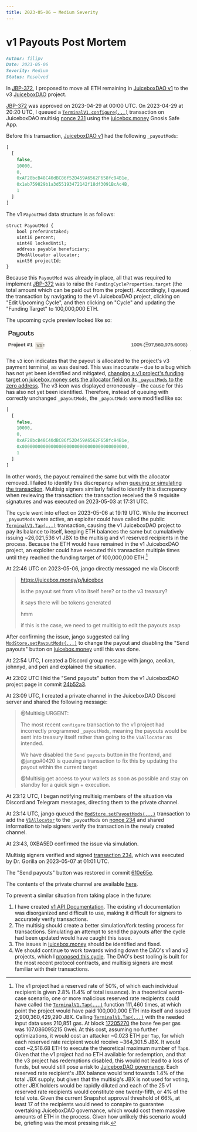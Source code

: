 ```yaml
---
title: 2023-05-06 – Medium Severity
---
```


# v1 Payouts Post Mortem

```md
Author: filipv
Date: 2023-05-06
Severity: Medium
Status: Resolved
```

In [JBP-372](https://www.jbdao.org/p/372), I proposed to move all ETH remaining in [JuiceboxDAO v1](https://juicebox.money/p/juicebox) to the v3 [JuiceboxDAO](https://juicebox.money/@juicebox) project.

[JBP-372](https://www.jbdao.org/p/372) was approved on 2023-04-29 at 00:00 UTC. On 2023-04-29 at 20:20 UTC, I queued a [`TerminalV1.configure(...)`](/v4/deprecated/v3/deprecated/juice-contracts-v1/terminalv1/#configure) transaction on JuiceboxDAO multisig [nonce 231](https://app.safe.global/transactions/tx?safe=eth:0xAF28bcB48C40dBC86f52D459A6562F658fc94B1e&id=multisig_0xAF28bcB48C40dBC86f52D459A6562F658fc94B1e_0xaea2f53b25d9ef824f1d8fff9e850da45852a3ef222237448a8e1362ef3b8a37) using the [juicebox.money](https://juicebox.money) Gnosis Safe App.

Before this transaction, [JuiceboxDAO v1](https://juicebox.money/p/juicebox) had the following `_payoutMods`:

```js
[
  [
    false,
    10000,
    0,
    0xAF28bcB48C40dBC86f52D459A6562F658fc94B1e,
    0x1eb759829b1a3d55193472142f18df3091BcAc4B,
    1
  ]
]
```

The v1 `PayoutMod` data structure is as follows:

```sol
struct PayoutMod {
    bool preferUnstaked;
    uint16 percent;
    uint48 lockedUntil;
    address payable beneficiary;
    IModAllocator allocator;
    uint56 projectId;
}
```

Because this `PayoutMod` was already in place, all that was required to implement [JBP-372](https://www.jbdao.org/p/372) was to raise the `FundingCycleProperties.target` (the total amount which can be paid out from the project). Accordingly, I queued the transaction by navigating to the v1 JuiceboxDAO project, clicking on "Edit Upcoming Cycle", and then clicking on "Cycle" and updating the "Funding Target" to 100,000,000 ETH.

The upcoming cycle preview looked like so:

![](preview-payouts.png)

The `v3` icon indicates that the payout is allocated to the project's v3 payment terminal, as was desired. This was inaccurate – due to a bug which has not yet been identified and mitigated, [changing a v1 project's funding target on juicebox.money sets the allocator field on its `_payoutMods` to the zero address](https://discord.com/channels/775859454780244028/866040669712678942/1104607423823614003). The v3 icon was displayed erroneously – the cause for this has also not yet been identified. Therefore, instead of queuing with correctly unchanged `_payoutMods`, the `_payoutMods` were modified like so:

```js
[
  [
    false,
    10000,
    0,
    0xAF28bcB48C40dBC86f52D459A6562F658fc94B1e,
    0x0000000000000000000000000000000000000000,
    1
  ]
]
```

In other words, the payout remained the same but with the allocator removed. I failed to identify this discrepancy when [queuing or simulating the transaction](https://discord.com/channels/775859454780244028/991382812718551060/1102004295479595019). Multisig signers similarly failed to identify this discrepancy when reviewing the transaction: the transaction received the 9 requisite signatures and was executed on 2023-05-03 at 17:31 UTC.

The cycle went into effect on 2023-05-06 at 19:19 UTC. While the incorrect `_payoutMods` were active, an exploiter could have called the public [`TerminalV1.Tap(...)`](/v4/deprecated/v3/deprecated/juice-contracts-v1/terminalv1/#tap) transaction, causing the v1 JuiceboxDAO project to pay its balance to itself, keeping ETH balances the same but cumulatively issuing ~26,021,536 v1 JBX to the multisig and v1 reserved recipients in the process. Because the ETH would have remained in the v1 JuiceboxDAO project, an exploiter could have executed this transaction multiple times until they reached the funding target of 100,000,000 ETH.[^1]

At 22:46 UTC on 2023-05-06, jango directly messaged me via Discord:

> https://juicebox.money/p/juicebox
>
> is the payout set from v1 to itself here? or to the v3 treasury?
>
> it says there will be tokens generated
>
> hmm
>
> if this is the case, we need to get multisig to edit the payouts asap

After confirming the issue, jango suggested calling [`ModStore.setPayoutMods(...)`](/v4/deprecated/v3/deprecated/juice-contracts-v1/modstore/#setpayoutmods) to change the payout and disabling the "Send payouts" button on [juicebox.money](https://juicebox.money) until this was done.

At 22:54 UTC, I created a Discord group message with jango, aeolian, johnnyd, and peri and explained the situation.

At 23:02 UTC I hid the "Send payouts" button from the v1 JuiceboxDAO project page in commit [24b52a3](https://github.com/jbx-protocol/juice-interface/commit/24b52a32382d3246e824028fe662d05a0522e411).

At 23:09 UTC, I created a private channel in the JuiceboxDAO Discord server and shared the following message:

> @Multisig URGENT:
>
> The most recent `configure` transaction to the v1 project had incorrectly programmed `_payoutMods`, meaning the payouts would be sent into treasury itself rather than going to the `V1Allocator` as intended.
>
> We have disabled the `Send payouts` button in the frontend, and @jango#0420 is queuing a transaction to fix this by updating the payout within the current target
>
> @Multisig get access to your wallets as soon as possible and stay on standby for a quick sign + execution.

At 23:12 UTC, I began notifying multisig members of the situation via Discord and Telegram messages, directing them to the private channel.

At 23:14 UTC, jango queued the [`ModStore.setPayoutMods(...)`](/v4/deprecated/v3/deprecated/juice-contracts-v1/modstore/#setpayoutmods) transaction to add the [`V1Allocator`](https://etherscan.io/address/0x1eb759829b1a3d55193472142f18df3091BcAc4B) to the `_payoutMods` on [nonce 234](https://app.safe.global/transactions/tx?safe=eth:0xAF28bcB48C40dBC86f52D459A6562F658fc94B1e&id=multisig_0xAF28bcB48C40dBC86f52D459A6562F658fc94B1e_0xa4061f82799c89de266baaa16e92eaf484bfba5c35bbfa175e38383faf38441e) and shared information to help signers verify the transaction in the newly created channel.

At 23:43, 0XBA5ED confirmed the issue via simulation.

Multisig signers verified and signed [transaction 234](https://app.safe.global/transactions/tx?safe=eth:0xAF28bcB48C40dBC86f52D459A6562F658fc94B1e&id=multisig_0xAF28bcB48C40dBC86f52D459A6562F658fc94B1e_0xa4061f82799c89de266baaa16e92eaf484bfba5c35bbfa175e38383faf38441e), which was executed by Dr. Gorilla on 2023-05-07 at 01:01 UTC.

The "Send payouts" button was restored in commit [610e65e](https://github.com/jbx-protocol/juice-interface/commit/610e65ea4899f4269a6bfdc03ca839e47d0de4ae).

The contents of the private channel are available [here](https://docs.juicebox.money/fix-v1-project.html).

To prevent a similar situation from taking place in the future:

1. I have created [v1 API Documentation](/v4/deprecated/v3/deprecated/juice-contracts-v1/). The existing v1 documentation was disorganized and difficult to use, making it difficult for signers to accurately verify transactions.
2. The multisig should create a better simulation/fork testing process for transactions. Simulating an attempt to send the payouts after the cycle had been updated would have caught this issue.
3. The issues in [juicebox.money](https://juicebox.money) should be identified and fixed.
4. We should continue to work towards winding down the DAO's v1 and v2 projects, which I [proposed this cycle](https://snapshot.org/#/jbdao.eth/proposal/0x622de9370ec22833962b5630680f93dd9e1b8380af9a42d747a166337a7ab229). The DAO's best tooling is built for the most recent protocol contracts, and multisig signers are most familiar with their transactions.

[^1]: The v1 project had a reserved rate of 50%, of which each individual recipient is given 2.8% (1.4% of total issuance). In a theoretical worst-case scenario, one or more malicious reserved rate recipients could have called the [`TerminalV1.Tap(...)`](/v4/deprecated/v3/deprecated/juice-contracts-v1/terminalv1/#tap) function 111,460 times, at which point the project would have paid 100,000,000 ETH into itself and issued 2,900,360,429,290 JBX. Calling [`TerminalV1.Tap(...)`](/v4/deprecated/v3/deprecated/juice-contracts-v1/terminalv1/#tap) with the needed input data uses 210,851 gas. At block [17205270](https://etherscan.io/block/17205270) the base fee per gas was 107.086095215 Gwei. At this cost, assuming no further optimizations, it would cost an attacker ~0.023 ETH per `Tap`, for which each reserved rate recipient would receive ~364,301.5 JBX. It would cost ~2,516.68 ETH to execute the theoretical maximum number of `Tap`s. Given that the v1 project had no ETH available for redemption, and that the v3 project has redemptions disabled, this would not lead to a loss of funds, but would still pose a risk to [JuiceboxDAO governance](https://docs.juicebox.money/dao/process/). Each reserved rate recipient's JBX balance would tend towards 1.4% of the total JBX supply, but given that the multisig's JBX is not used for voting, other JBX holders would be rapidly diluted and each of the 25 v1 reserved rate recipients would constitute one twenty-fifth, or 4% of the total vote. Given the current Snapshot approval threshold of 66%, at least 17 of the recipients would need to conspire to guarantee overtaking JuiceboxDAO governance, which would cost them massive amounts of ETH in the process. Given how unlikely this scenario would be, griefing was the most pressing risk.

